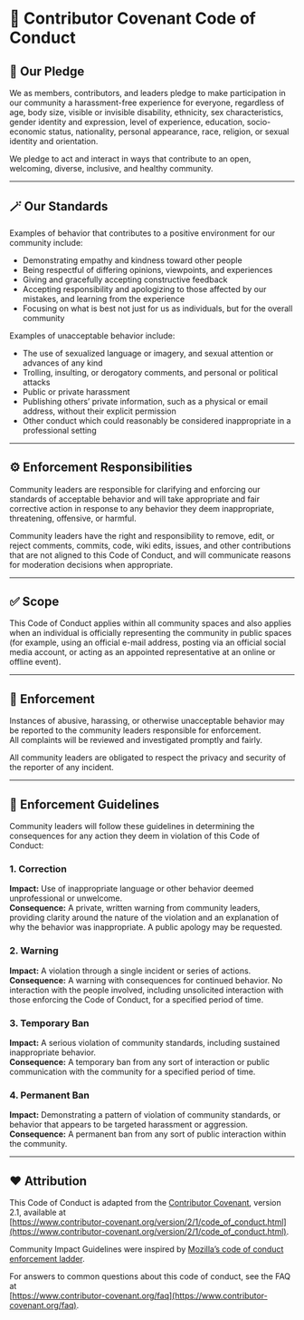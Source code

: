 # 🧾 Contributor Covenant Code of Conduct

## 🎯 Our Pledge

We as members, contributors, and leaders pledge to make participation in our community a harassment-free experience for everyone, regardless of age, body size, visible or invisible disability, ethnicity, sex characteristics, gender identity and expression, level of experience, education, socio-economic status, nationality, personal appearance, race, religion, or sexual identity and orientation.

We pledge to act and interact in ways that contribute to an open, welcoming, diverse, inclusive, and healthy community.

---

## 🪄 Our Standards

Examples of behavior that contributes to a positive environment for our community include:

- Demonstrating empathy and kindness toward other people  
- Being respectful of differing opinions, viewpoints, and experiences  
- Giving and gracefully accepting constructive feedback  
- Accepting responsibility and apologizing to those affected by our mistakes, and learning from the experience  
- Focusing on what is best not just for us as individuals, but for the overall community  

Examples of unacceptable behavior include:

- The use of sexualized language or imagery, and sexual attention or advances of any kind  
- Trolling, insulting, or derogatory comments, and personal or political attacks  
- Public or private harassment  
- Publishing others’ private information, such as a physical or email address, without their explicit permission  
- Other conduct which could reasonably be considered inappropriate in a professional setting  

---

## ⚙️ Enforcement Responsibilities

Community leaders are responsible for clarifying and enforcing our standards of acceptable behavior and will take appropriate and fair corrective action in response to any behavior they deem inappropriate, threatening, offensive, or harmful.

Community leaders have the right and responsibility to remove, edit, or reject comments, commits, code, wiki edits, issues, and other contributions that are not aligned to this Code of Conduct, and will communicate reasons for moderation decisions when appropriate.

---

## ✅ Scope

This Code of Conduct applies within all community spaces and also applies when an individual is officially representing the community in public spaces (for example, using an official e-mail address, posting via an official social media account, or acting as an appointed representative at an online or offline event).

---

## 🚀 Enforcement

Instances of abusive, harassing, or otherwise unacceptable behavior may be reported to the community leaders responsible for enforcement.  
All complaints will be reviewed and investigated promptly and fairly.

All community leaders are obligated to respect the privacy and security of the reporter of any incident.

---

## 🤝 Enforcement Guidelines

Community leaders will follow these guidelines in determining the consequences for any action they deem in violation of this Code of Conduct:

### 1. Correction
**Impact:** Use of inappropriate language or other behavior deemed unprofessional or unwelcome.  
**Consequence:** A private, written warning from community leaders, providing clarity around the nature of the violation and an explanation of why the behavior was inappropriate. A public apology may be requested.

### 2. Warning
**Impact:** A violation through a single incident or series of actions.  
**Consequence:** A warning with consequences for continued behavior. No interaction with the people involved, including unsolicited interaction with those enforcing the Code of Conduct, for a specified period of time.

### 3. Temporary Ban
**Impact:** A serious violation of community standards, including sustained inappropriate behavior.  
**Consequence:** A temporary ban from any sort of interaction or public communication with the community for a specified period of time.

### 4. Permanent Ban
**Impact:** Demonstrating a pattern of violation of community standards, or behavior that appears to be targeted harassment or aggression.  
**Consequence:** A permanent ban from any sort of public interaction within the community.

---

## ❤️ Attribution

This Code of Conduct is adapted from the [Contributor Covenant](https://www.contributor-covenant.org), version 2.1, available at  
[https://www.contributor-covenant.org/version/2/1/code_of_conduct.html](https://www.contributor-covenant.org/version/2/1/code_of_conduct.html).

Community Impact Guidelines were inspired by [Mozilla’s code of conduct enforcement ladder](https://github.com/mozilla/diversity).

For answers to common questions about this code of conduct, see the FAQ at  
[https://www.contributor-covenant.org/faq](https://www.contributor-covenant.org/faq).
